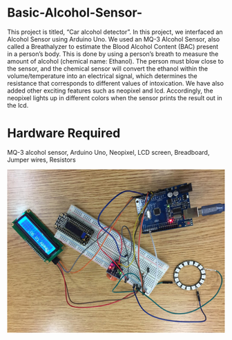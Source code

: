 # Basic-Alcohol-Sensor-

This project is titled, “Car alcohol detector”. In this project, we interfaced an Alcohol Sensor using Arduino Uno. We used an MQ-3 Alcohol Sensor, also called a Breathalyzer to estimate the Blood Alcohol Content (BAC) present in a person’s body. This is done by using a person’s breath to measure the amount of alcohol (chemical name: Ethanol).  The person must blow close to the sensor,  and the chemical sensor will convert the ethanol within the volume/temperature into an electrical signal, which determines the resistance that corresponds to different values of intoxication. 
We have also added other exciting features such as neopixel and lcd. Accordingly, the neopixel lights up in different colors when the sensor prints the result out in the lcd. 

# Hardware Required
MQ-3 alcohol sensor, 
 Arduino Uno,
 Neopixel,
 LCD screen, 
 Breadboard,
 Jumper wires,
 Resistors 

![alt text](https://github.com/pratimakandel/Basic-Alcohol-Sensor-/blob/master/unnamed.jpg)

